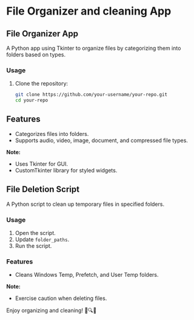 # File Organizer  and cleaning App

## File Organizer App

A Python app using Tkinter to organize files by categorizing them into folders based on types.

### Usage

1. Clone the repository:

   ```bash
   git clone https://github.com/your-username/your-repo.git
   cd your-repo
## Features

- Categorizes files into folders.
- Supports audio, video, image, document, and compressed file types.

**Note:**
- Uses Tkinter for GUI.
- CustomTkinter library for styled widgets.

## File Deletion Script

A Python script to clean up temporary files in specified folders.

### Usage

1. Open the script.
2. Update `folder_paths`.
3. Run the script.

### Features

- Cleans Windows Temp, Prefetch, and User Temp folders.

**Note:**
- Exercise caution when deleting files.

Enjoy organizing and cleaning! 📁🔍🧹
